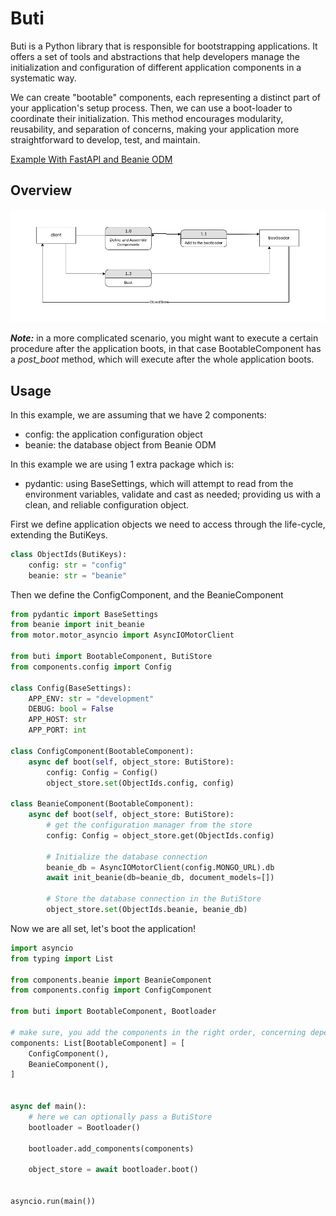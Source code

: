 
# Buti



Buti is a Python library that is responsible for bootstrapping applications. It offers a set of tools and abstractions that help developers manage the initialization and configuration of different application components in a systematic way.

We can create "bootable" components, each representing a distinct part of your application's setup process. Then, we can
use a boot-loader to coordinate their initialization. This method encourages modularity, reusability, and separation of concerns, making your application more straightforward to develop, test, and maintain. 


[Example With FastAPI and Beanie ODM](./examples/fastapi_beanie/)

## Overview


![Buti Overview](./docs/images/buti-overview.png)


***Note:*** in a more complicated scenario, you might want to execute a certain procedure after the application boots, in that case BootableComponent has a *post_boot* method, which will execute after the whole application boots.

## Usage

In this example, we are assuming that we have 2 components:
- config: the application configuration object
- beanie: the database object from Beanie ODM

In this example we are using 1 extra package which is:
- pydantic: using BaseSettings, which will attempt to read from the environment variables, validate and cast as needed; providing us with a clean, and reliable configuration object.

First we define application objects we need to access through the life-cycle, extending the ButiKeys.
```python
class ObjectIds(ButiKeys):
    config: str = "config"
    beanie: str = "beanie"
```

Then we define the ConfigComponent, and the BeanieComponent
```python
from pydantic import BaseSettings
from beanie import init_beanie
from motor.motor_asyncio import AsyncIOMotorClient

from buti import BootableComponent, ButiStore
from components.config import Config

class Config(BaseSettings):
    APP_ENV: str = "development"
    DEBUG: bool = False
    APP_HOST: str
    APP_PORT: int

class ConfigComponent(BootableComponent):
    async def boot(self, object_store: ButiStore):
        config: Config = Config()
        object_store.set(ObjectIds.config, config)

class BeanieComponent(BootableComponent):
    async def boot(self, object_store: ButiStore):
        # get the configuration manager from the store
        config: Config = object_store.get(ObjectIds.config)

        # Initialize the database connection
        beanie_db = AsyncIOMotorClient(config.MONGO_URL).db
        await init_beanie(db=beanie_db, document_models=[])

        # Store the database connection in the ButiStore
        object_store.set(ObjectIds.beanie, beanie_db)
```

Now we are all set, let's boot the application!

```python
import asyncio
from typing import List

from components.beanie import BeanieComponent
from components.config import ConfigComponent

from buti import BootableComponent, Bootloader

# make sure, you add the components in the right order, concerning dependencies
components: List[BootableComponent] = [
    ConfigComponent(),
    BeanieComponent(),
]


async def main():
    # here we can optionally pass a ButiStore
    bootloader = Bootloader()

    bootloader.add_components(components)

    object_store = await bootloader.boot()


asyncio.run(main())
```
